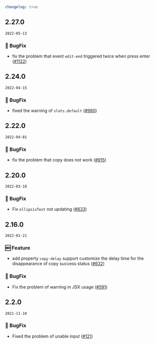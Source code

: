 ```yaml
changelog: true
```

## 2.27.0

`2022-05-13`

### 🐛 BugFix

- fix the problem that event `edit-end` triggered twice when press enter ([#1122](https://github.com/mb-design/mb-design-vue/pull/1122))


## 2.24.0

`2022-04-15`

### 🐛 BugFix

- fixed the warning of `slots.default` ([#980](https://github.com/mb-design/mb-design-vue/pull/980))


## 2.22.0

`2022-04-01`

### 🐛 BugFix

- fix the problem that copy does not work ([#915](https://github.com/mb-design/mb-design-vue/pull/915))


## 2.20.0

`2022-03-18`

### 🐛 BugFix

- Fix `ellipsisText` not updating ([#833](https://github.com/mb-design/mb-design-vue/pull/833))


## 2.16.0

`2022-01-21`

### 🆕 Feature

- add property `copy-delay` support customize the delay time for the disappearance of copy success status ([#632](https://github.com/mb-design/mb-design-vue/pull/632))

### 🐛 BugFix

- Fix the problem of warning in JSX usage ([#591](https://github.com/mb-design/mb-design-vue/pull/591))


## 2.2.0

`2021-11-10`

### 🐛 BugFix

- Fixed the problem of unable input ([#121](https://github.com/mb-design/mb-design-vue/pull/121))

